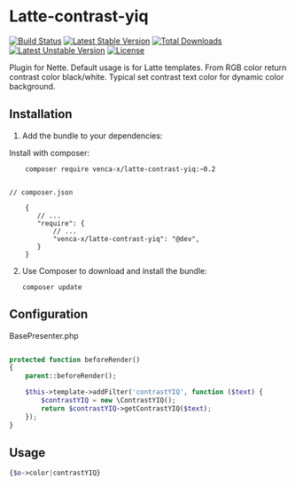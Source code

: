 Latte-contrast-yiq
===============
[![Build Status](https://travis-ci.org/venca-x/latte-contrast-yiq.svg)](https://travis-ci.org/venca-x/latte-contrast-yiq) 
[![Latest Stable Version](https://poser.pugx.org/venca-x/latte-contrast-yiq/v/stable.svg)](https://packagist.org/packages/venca-x/latte-contrast-yiq) 
[![Total Downloads](https://poser.pugx.org/venca-x/latte-contrast-yiq/downloads.svg)](https://packagist.org/packages/venca-x/latte-contrast-yiq) 
[![Latest Unstable Version](https://poser.pugx.org/venca-x/latte-contrast-yiq/v/unstable.svg)](https://packagist.org/packages/venca-x/latte-contrast-yiq) 
[![License](https://poser.pugx.org/venca-x/latte-contrast-yiq/license.svg)](https://packagist.org/packages/venca-x/latte-contrast-yiq)

Plugin for Nette. Default usage is for Latte templates. From RGB color return contrast color black/white. Typical set contrast text color for dynamic color background.

Installation
------------

 1. Add the bundle to your dependencies:

   Install with composer:

		composer require venca-x/latte-contrast-yiq:~0.2
		
		
	// composer.json

        {
           // ...
           "require": {
               // ...
			   "venca-x/latte-contrast-yiq": "@dev",
           }
        }

 2. Use Composer to download and install the bundle:

        composer update

Configuration
-------------

BasePresenter.php

```php

protected function beforeRender()
{
    parent::beforeRender();

    $this->template->addFilter('contrastYIQ', function ($text) {
        $contrastYIQ = new \ContrastYIQ();
        return $contrastYIQ->getContrastYIQ($text);
    });
}

```

Usage
-------------

```php
{$o->color|contrastYIQ}

```
